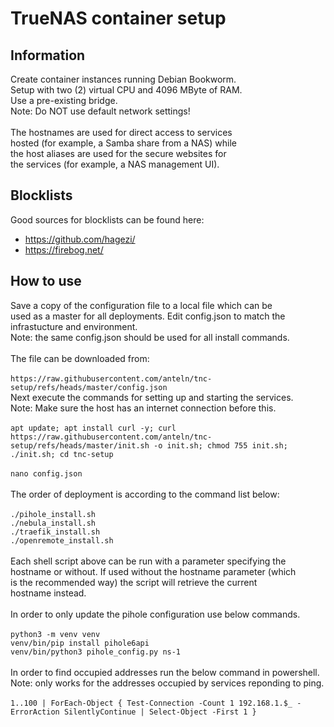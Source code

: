 # TrueNAS container setup

## Information

Create container instances running Debian Bookworm.\
Setup with two (2) virtual CPU and 4096 MByte of RAM.\
Use a pre-existing bridge.\
Note: Do NOT use default network settings!\
\
The hostnames are used for direct access to services\
hosted (for example, a Samba share from a NAS) while\
the host aliases are used for the secure websites for\
the services (for example, a NAS management UI).

## Blocklists

Good sources for blocklists can be found here:

* <https://github.com/hagezi/>
* <https://firebog.net/>

## How to use

Save a copy of the configuration file to a local file which can be\
used as a master for all deployments. Edit config.json to match the\
infrastucture and environment.\
Note: the same config.json should be used for all install commands.\
\
The file can be downloaded from:\
\
`https://raw.githubusercontent.com/anteln/tnc-setup/refs/heads/master/config.json`
\
Next execute the commands for setting up and starting the services.\
Note: Make sure the host has an internet connection before this.\
\
`apt update; apt install curl -y; curl https://raw.githubusercontent.com/anteln/tnc-setup/refs/heads/master/init.sh -o init.sh; chmod 755 init.sh; ./init.sh; cd tnc-setup`\
\
`nano config.json`\
\
The order of deployment is according to the command list below:\
\
`./pihole_install.sh`\
`./nebula_install.sh`\
`./traefik_install.sh`\
`./openremote_install.sh`\
\
Each shell script above can be run with a parameter specifying the\
hostname or without. If used without the hostname parameter (which\
is the recommended way) the script will retrieve the current\
hostname instead.\
\
In order to only update the pihole configuration use below commands.\
\
`python3 -m venv venv`\
`venv/bin/pip install pihole6api`\
`venv/bin/python3 pihole_config.py ns-1`\
\
In order to find occupied addresses run the below command in powershell.\
Note: only works for the addresses occupied by services reponding to ping.\
\
`1..100 | ForEach-Object { Test-Connection -Count 1 192.168.1.$_ -ErrorAction SilentlyContinue | Select-Object -First 1 }`
